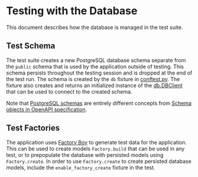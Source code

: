 # Testing with the Database

This document describes how the database is managed in the test suite.

## Test Schema

The test suite creates a new PostgreSQL database schema separate from the `public` schema that is used by the application outside of testing. This schema persists throughout the testing session and is dropped at the end of the test run. The schema is created by the `db` fixture in [conftest.py](../../../app/tests/conftest.py). The fixture also creates and returns an initialized instance of the [db.DBClient](../../../app/src/db/__init__.py) that can be used to connect to the created schema.

Note that [PostgreSQL schemas](https://www.postgresql.org/docs/current/ddl-schemas.html) are entirely different concepts from [Schema objects in OpenAPI specification](https://swagger.io/docs/specification/data-models/).

## Test Factories

The application uses [Factory Boy](https://factoryboy.readthedocs.io/en/stable/) to generate test data for the application. This can be used to create models `Factory.build` that can be used in any test, or to prepopulate the database with persisted models using `Factory.create`. In order to use `Factory.create` to create persisted database models, include the `enable_factory_create` fixture in the test.
